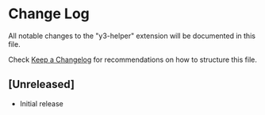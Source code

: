 # Change Log

All notable changes to the "y3-helper" extension will be documented in this file.

Check [Keep a Changelog](http://keepachangelog.com/) for recommendations on how to structure this file.

## [Unreleased]

- Initial release